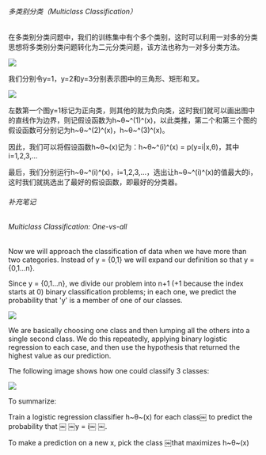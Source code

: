 ###### 多类别分类（Multiclass Classification）   

在多类别分类问题中，我们的训练集中有个多个类别，这时可以利用一对多的分类思想将多类别分类问题转化为二元分类问题，该方法也称为一对多分类方法。     

![](http://upload-images.jianshu.io/upload_images/5983416-68fec5fe899ce821.png?imageMogr2/auto-orient/strip%7CimageView2/2/w/1240)

我们分别令y=1，y=2和y=3分别表示图中的三角形、矩形和叉。  

![](http://upload-images.jianshu.io/upload_images/5983416-96c428570363f977.png?imageMogr2/auto-orient/strip%7CimageView2/2/w/1240)

左数第一个图y=1标记为正向类，则其他的就为负向类，这时我们就可以画出图中的直线作为边界，则记假设函数为h~θ~^(1)^(x)，以此类推，第二个和第三个图的假设函数可分别记为h~θ~^(2)^(x)，h~θ~^(3)^(x)。          

因此，我们可以将假设函数h~θ~(x)记为：h~θ~^(i)^(x) = p(y=i|x,θ)，其中i=1,2,3,...         

最后，我们分别运行h~θ~^(i)^(x)，i=1,2,3,...，选出让h~θ~^(i)^(x)的值最大的i，这时我们就挑选出了最好的假设函数，即最好的分类器。           

###### 补充笔记    

###### Multiclass Classification: One-vs-all      

Now we will approach the classification of data when we have more than two categories. Instead of y = {0,1} we will expand our definition so that y = {0,1...n}.   

Since y = {0,1...n}, we divide our problem into n+1 (+1 because the index starts at 0) binary classification problems; in each one, we predict the probability that 'y' is a member of one of our classes.    

![](http://upload-images.jianshu.io/upload_images/5983416-0c0c7faf1d21bd5a.png?imageMogr2/auto-orient/strip%7CimageView2/2/w/1240)

We are basically choosing one class and then lumping all the others into a single second class. We do this repeatedly, applying binary logistic regression to each case, and then use the hypothesis that returned the highest value as our prediction.    

The following image shows how one could classify 3 classes:    

![](http://upload-images.jianshu.io/upload_images/5983416-9f165893463b4043.png?imageMogr2/auto-orient/strip%7CimageView2/2/w/1240)

To summarize:    

Train a logistic regression classifier h~θ~(x) for each class￼ to predict the probability that ￼ ￼y = i￼ ￼.       

To make a prediction on a new x, pick the class ￼that maximizes h~θ~(x)
